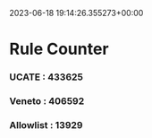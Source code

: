 2023-06-18 19:14:26.355273+00:00
# Rule Counter 
 ### UCATE : 433625

 ### Veneto : 406592

 ### Allowlist : 13929